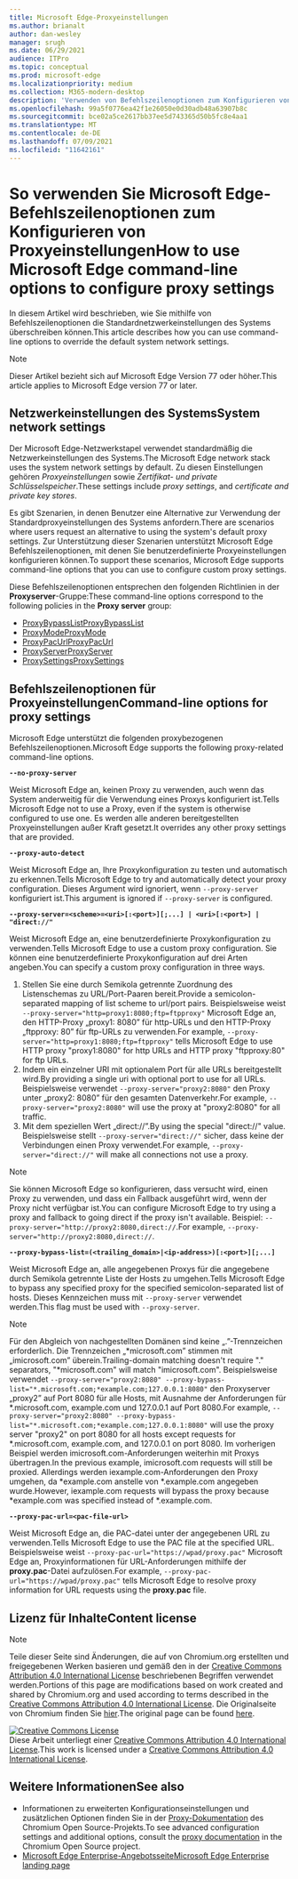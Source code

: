 ```yaml
---
title: Microsoft Edge-Proxyeinstellungen
ms.author: brianalt
author: dan-wesley
manager: srugh
ms.date: 06/29/2021
audience: ITPro
ms.topic: conceptual
ms.prod: microsoft-edge
ms.localizationpriority: medium
ms.collection: M365-modern-desktop
description: 'Verwenden von Befehlszeilenoptionen zum Konfigurieren von Proxyeinstellungen '
ms.openlocfilehash: 99a5f0776ea42f1e26050e0d30adb48a63907b8c
ms.sourcegitcommit: bce02a5ce2617bb37ee5d743365d50b5fc8e4aa1
ms.translationtype: MT
ms.contentlocale: de-DE
ms.lasthandoff: 07/09/2021
ms.locfileid: "11642161"
---
```

# <a name="how-to-use-microsoft-edge-command-line-options-to-configure-proxy-settings"></a><span data-ttu-id="cd1c4-103">So verwenden Sie Microsoft Edge-Befehlszeilenoptionen zum Konfigurieren von Proxyeinstellungen</span><span class="sxs-lookup"><span data-stu-id="cd1c4-103">How to use Microsoft Edge command-line options to configure proxy settings</span></span>

<span data-ttu-id="cd1c4-104">In diesem Artikel wird beschrieben, wie Sie mithilfe von Befehlszeilenoptionen die Standardnetzwerkeinstellungen des Systems überschreiben können.</span><span class="sxs-lookup"><span data-stu-id="cd1c4-104">This article describes how you can use command-line options to override the default system network settings.</span></span>

>[!NOTE]
><span data-ttu-id="cd1c4-105">Dieser Artikel bezieht sich auf Microsoft Edge Version 77 oder höher.</span><span class="sxs-lookup"><span data-stu-id="cd1c4-105">This article applies to Microsoft Edge version 77 or later.</span></span>

## <a name="system-network-settings"></a><span data-ttu-id="cd1c4-106">Netzwerkeinstellungen des Systems</span><span class="sxs-lookup"><span data-stu-id="cd1c4-106">System network settings</span></span>

<span data-ttu-id="cd1c4-107">Der Microsoft Edge-Netzwerkstapel verwendet standardmäßig die Netzwerkeinstellungen des Systems.</span><span class="sxs-lookup"><span data-stu-id="cd1c4-107">The Microsoft Edge network stack uses the system network settings by default.</span></span> <span data-ttu-id="cd1c4-108">Zu diesen Einstellungen gehören *Proxyeinstellungen* sowie *Zertifikat- und private Schlüsselspeicher*.</span><span class="sxs-lookup"><span data-stu-id="cd1c4-108">These settings include *proxy settings*, and *certificate and private key stores*.</span></span>

<span data-ttu-id="cd1c4-109">Es gibt Szenarien, in denen Benutzer eine Alternative zur Verwendung der Standardproxyeinstellungen des Systems anfordern.</span><span class="sxs-lookup"><span data-stu-id="cd1c4-109">There are scenarios where users request an alternative to using the system's default proxy settings.</span></span> <span data-ttu-id="cd1c4-110">Zur Unterstützung dieser Szenarien unterstützt Microsoft Edge Befehlszeilenoptionen, mit denen Sie benutzerdefinierte Proxyeinstellungen konfigurieren können.</span><span class="sxs-lookup"><span data-stu-id="cd1c4-110">To support these scenarios, Microsoft Edge supports command-line options that you can use to configure custom proxy settings.</span></span>

<span data-ttu-id="cd1c4-111">Diese Befehlszeilenoptionen entsprechen den folgenden Richtlinien in der **Proxyserver**-Gruppe:</span><span class="sxs-lookup"><span data-stu-id="cd1c4-111">These command-line options correspond to the following policies in the **Proxy server** group:</span></span>

- [<span data-ttu-id="cd1c4-112">ProxyBypassList</span><span class="sxs-lookup"><span data-stu-id="cd1c4-112">ProxyBypassList</span></span>](./microsoft-edge-policies.md#proxybypasslist)
- [<span data-ttu-id="cd1c4-113">ProxyMode</span><span class="sxs-lookup"><span data-stu-id="cd1c4-113">ProxyMode</span></span>](./microsoft-edge-policies.md#proxymode)
- [<span data-ttu-id="cd1c4-114">ProxyPacUrl</span><span class="sxs-lookup"><span data-stu-id="cd1c4-114">ProxyPacUrl</span></span>](./microsoft-edge-policies.md#proxypacurl)
- [<span data-ttu-id="cd1c4-115">ProxyServer</span><span class="sxs-lookup"><span data-stu-id="cd1c4-115">ProxyServer</span></span>](./microsoft-edge-policies.md#proxyserver)
- [<span data-ttu-id="cd1c4-116">ProxySettings</span><span class="sxs-lookup"><span data-stu-id="cd1c4-116">ProxySettings</span></span>](./microsoft-edge-policies.md#proxysettings)

## <a name="command-line-options-for-proxy-settings"></a><span data-ttu-id="cd1c4-117">Befehlszeilenoptionen für Proxyeinstellungen</span><span class="sxs-lookup"><span data-stu-id="cd1c4-117">Command-line options for proxy settings</span></span>

<span data-ttu-id="cd1c4-118">Microsoft Edge unterstützt die folgenden proxybezogenen Befehlszeilenoptionen.</span><span class="sxs-lookup"><span data-stu-id="cd1c4-118">Microsoft Edge supports the following proxy-related command-line options.</span></span>

 **`--no-proxy-server`**
 
<span data-ttu-id="cd1c4-119">Weist Microsoft Edge an, keinen Proxy zu verwenden, auch wenn das System anderweitig für die Verwendung eines Proxys konfiguriert ist.</span><span class="sxs-lookup"><span data-stu-id="cd1c4-119">Tells Microsoft Edge not to use a Proxy, even if the system is otherwise configured to use one.</span></span> <span data-ttu-id="cd1c4-120">Es werden alle anderen bereitgestellten Proxyeinstellungen außer Kraft gesetzt.</span><span class="sxs-lookup"><span data-stu-id="cd1c4-120">It overrides any other proxy settings that are provided.</span></span>

**`--proxy-auto-detect`**

<span data-ttu-id="cd1c4-121">Weist Microsoft Edge an, Ihre Proxykonfiguration zu testen und automatisch zu erkennen.</span><span class="sxs-lookup"><span data-stu-id="cd1c4-121">Tells Microsoft Edge to try and automatically detect your proxy configuration.</span></span> <span data-ttu-id="cd1c4-122">Dieses Argument wird ignoriert, wenn `--proxy-server` konfiguriert ist.</span><span class="sxs-lookup"><span data-stu-id="cd1c4-122">This argument is ignored if `--proxy-server` is configured.</span></span>

**`--proxy-server=<scheme>=<uri>[:<port>][;...] | <uri>[:<port>] | "direct://"`**

<span data-ttu-id="cd1c4-123">Weist Microsoft Edge an, eine benutzerdefinierte Proxykonfiguration zu verwenden.</span><span class="sxs-lookup"><span data-stu-id="cd1c4-123">Tells Microsoft Edge to use a custom proxy configuration.</span></span> <span data-ttu-id="cd1c4-124">Sie können eine benutzerdefinierte Proxykonfiguration auf drei Arten angeben.</span><span class="sxs-lookup"><span data-stu-id="cd1c4-124">You can specify a custom proxy configuration in three ways.</span></span>

1. <span data-ttu-id="cd1c4-125">Stellen Sie eine durch Semikola getrennte Zuordnung des Listenschemas zu URL/Port-Paaren bereit.</span><span class="sxs-lookup"><span data-stu-id="cd1c4-125">Provide a semicolon-separated mapping of list scheme to url/port pairs.</span></span> <span data-ttu-id="cd1c4-126">Beispielsweise weist `--proxy-server="http=proxy1:8080;ftp=ftpproxy"` Microsoft Edge an, den HTTP-Proxy „proxy1: 8080” für http-URLs und den HTTP-Proxy „ftpproxy: 80” für ftp-URLs zu verwenden.</span><span class="sxs-lookup"><span data-stu-id="cd1c4-126">For example, `--proxy-server="http=proxy1:8080;ftp=ftpproxy"` tells Microsoft Edge to use HTTP proxy "proxy1:8080" for http URLs and HTTP proxy "ftpproxy:80" for ftp URLs.</span></span>
2. <span data-ttu-id="cd1c4-127">Indem ein einzelner URI mit optionalem Port für alle URLs bereitgestellt wird.</span><span class="sxs-lookup"><span data-stu-id="cd1c4-127">By providing a single uri with optional port to use for all URLs.</span></span> <span data-ttu-id="cd1c4-128">Beispielsweise verwendet `--proxy-server="proxy2:8080"` den Proxy unter „proxy2: 8080” für den gesamten Datenverkehr.</span><span class="sxs-lookup"><span data-stu-id="cd1c4-128">For example, `--proxy-server="proxy2:8080"` will use the proxy at "proxy2:8080" for all traffic.</span></span>
3. <span data-ttu-id="cd1c4-129">Mit dem speziellen Wert „direct://”.</span><span class="sxs-lookup"><span data-stu-id="cd1c4-129">By using the special "direct://" value.</span></span> <span data-ttu-id="cd1c4-130">Beispielsweise stellt `--proxy-server="direct://"` sicher, dass keine der Verbindungen einen Proxy verwendet.</span><span class="sxs-lookup"><span data-stu-id="cd1c4-130">For example, `--proxy-server="direct://"` will make all connections not use a proxy.</span></span> 

>[!NOTE]
><span data-ttu-id="cd1c4-131">Sie können Microsoft Edge so konfigurieren, dass versucht wird, einen Proxy zu verwenden, und dass ein Fallback ausgeführt wird, wenn der Proxy nicht verfügbar ist.</span><span class="sxs-lookup"><span data-stu-id="cd1c4-131">You can configure Microsoft Edge to try using a proxy and fallback to going direct if the proxy isn't available.</span></span> <span data-ttu-id="cd1c4-132">Beispiel: `--proxy-server="http://proxy2:8080,direct://`.</span><span class="sxs-lookup"><span data-stu-id="cd1c4-132">For example, `--proxy-server="http://proxy2:8080,direct://`.</span></span>

**`--proxy-bypass-list=(<trailing_domain>|<ip-address>)[:<port>][;...]`**

<span data-ttu-id="cd1c4-133">Weist Microsoft Edge an, alle angegebenen Proxys für die angegebene durch Semikola getrennte Liste der Hosts zu umgehen.</span><span class="sxs-lookup"><span data-stu-id="cd1c4-133">Tells Microsoft Edge to bypass any specified proxy for the specified semicolon-separated list of hosts.</span></span> <span data-ttu-id="cd1c4-134">Dieses Kennzeichen muss mit `--proxy-server` verwendet werden.</span><span class="sxs-lookup"><span data-stu-id="cd1c4-134">This flag must be used with `--proxy-server`.</span></span>

>[!NOTE]
><span data-ttu-id="cd1c4-135">Für den Abgleich von nachgestellten Domänen sind keine „.”-Trennzeichen erforderlich. Die Trennzeichen „\*microsoft.com” stimmen mit „imicrosoft.com” überein.</span><span class="sxs-lookup"><span data-stu-id="cd1c4-135">Trailing-domain matching doesn't require "." separators, "\*microsoft.com" will match "imicrosoft.com".</span></span> <span data-ttu-id="cd1c4-136">Beispielsweise verwendet `--proxy-server="proxy2:8080" --proxy-bypass-list="*.microsoft.com;*example.com;127.0.0.1:8080"` den Proxyserver „proxy2” auf Port 8080 für alle Hosts, mit Ausnahme der Anforderungen für \*.microsoft.com, example.com und 127.0.0.1 auf Port 8080.</span><span class="sxs-lookup"><span data-stu-id="cd1c4-136">For example, `--proxy-server="proxy2:8080" --proxy-bypass-list="*.microsoft.com;*example.com;127.0.0.1:8080"` will use the proxy server "proxy2" on port 8080 for all hosts except requests for \*.microsoft.com, example.com, and 127.0.0.1 on port 8080.</span></span> <span data-ttu-id="cd1c4-137">Im vorherigen Beispiel werden imicrosoft.com-Anforderungen weiterhin mit Proxys übertragen.</span><span class="sxs-lookup"><span data-stu-id="cd1c4-137">In the previous example, imicrosoft.com requests will still be proxied.</span></span> <span data-ttu-id="cd1c4-138">Allerdings werden iexample.com-Anforderungen den Proxy umgehen, da \*example.com anstelle von \*.example.com angegeben wurde.</span><span class="sxs-lookup"><span data-stu-id="cd1c4-138">However, iexample.com requests will bypass the proxy because \*example.com was specified instead of \*.example.com.</span></span>

**`--proxy-pac-url=<pac-file-url>`**

<span data-ttu-id="cd1c4-139">Weist Microsoft Edge an, die PAC-datei unter der angegebenen URL zu verwenden.</span><span class="sxs-lookup"><span data-stu-id="cd1c4-139">Tells Microsoft Edge to use the PAC file at the specified URL.</span></span> <span data-ttu-id="cd1c4-140">Beispielsweise weist `--proxy-pac-url="https://wpad/proxy.pac"` Microsoft Edge an, Proxyinformationen für URL-Anforderungen mithilfe der **proxy.pac**-Datei aufzulösen.</span><span class="sxs-lookup"><span data-stu-id="cd1c4-140">For example, `--proxy-pac-url="https://wpad/proxy.pac"` tells Microsoft Edge to resolve proxy information for URL requests using the **proxy.pac** file.</span></span>

## <a name="content-license"></a><span data-ttu-id="cd1c4-141">Lizenz für Inhalte</span><span class="sxs-lookup"><span data-stu-id="cd1c4-141">Content license</span></span>

> [!NOTE]
> <span data-ttu-id="cd1c4-142">Teile dieser Seite sind Änderungen, die auf von Chromium.org erstellten und freigegebenen Werken basieren und gemäß den in der [Creative Commons Attribution 4.0 International License](http://creativecommons.org/licenses/by/4.0/) beschriebenen Begriffen verwendet werden.</span><span class="sxs-lookup"><span data-stu-id="cd1c4-142">Portions of this page are modifications based on work created and shared by Chromium.org and used according to terms described in the [Creative Commons Attribution 4.0 International License](http://creativecommons.org/licenses/by/4.0/).</span></span> <span data-ttu-id="cd1c4-143">Die Originalseite von Chromium finden Sie [hier](https://www.chromium.org/developers/design-documents/network-settings#TOC-Command-line-options-for-proxy-sett).</span><span class="sxs-lookup"><span data-stu-id="cd1c4-143">The original page can be found [here](https://www.chromium.org/developers/design-documents/network-settings#TOC-Command-line-options-for-proxy-sett).</span></span>
  
<a rel="license" href="http://creativecommons.org/licenses/by/4.0/"><img alt="Creative Commons License" style="border-width:0" src="https://i.creativecommons.org/l/by/4.0/88x31.png" /></a><br /><span data-ttu-id="cd1c4-144">Diese Arbeit unterliegt einer <a rel="license" href="http://creativecommons.org/licenses/by/4.0/">Creative Commons Attribution 4.0 International License</a>.</span><span class="sxs-lookup"><span data-stu-id="cd1c4-144">This work is licensed under a <a rel="license" href="http://creativecommons.org/licenses/by/4.0/">Creative Commons Attribution 4.0 International License</a>.</span></span>

## <a name="see-also"></a><span data-ttu-id="cd1c4-145">Weitere Informationen</span><span class="sxs-lookup"><span data-stu-id="cd1c4-145">See also</span></span>

- <span data-ttu-id="cd1c4-146">Informationen zu erweiterten Konfigurationseinstellungen und zusätzlichen Optionen finden Sie in der [Proxy-Dokumentation](https://chromium.googlesource.com/chromium/src/+/HEAD/net/docs/proxy.md) des Chromium Open Source-Projekts.</span><span class="sxs-lookup"><span data-stu-id="cd1c4-146">To see advanced configuration settings and additional options, consult the [proxy documentation](https://chromium.googlesource.com/chromium/src/+/HEAD/net/docs/proxy.md) in the Chromium Open Source project.</span></span>
- [<span data-ttu-id="cd1c4-147">Microsoft Edge Enterprise-Angebotsseite</span><span class="sxs-lookup"><span data-stu-id="cd1c4-147">Microsoft Edge Enterprise landing page</span></span>](https://aka.ms/EdgeEnterprise)